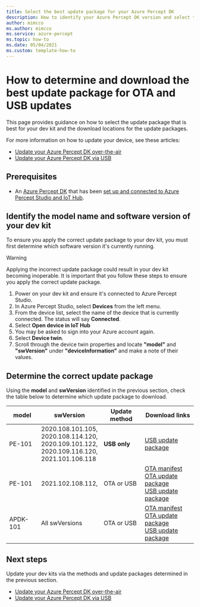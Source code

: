 ```yaml
---
title: Select the best update package for your Azure Percept DK
description: How to identify your Azure Percept DK version and select the best update package for it 
author: mimcco
ms.author: mimcco
ms.service: azure-percept
ms.topic: how-to
ms.date: 05/04/2021
ms.custom: template-how-to
---
```


# How to determine and download the best update package for OTA and USB updates

This page provides guidance on how to select the update package that is best for your dev kit and the download locations for the update packages.

For more information on how to update your device, see these articles:
- [Update your Azure Percept DK over-the-air](https://docs.microsoft.com/azure/azure-percept/how-to-update-over-the-air)
- [Update your Azure Percept DK via USB](https://docs.microsoft.com/azure/azure-percept/how-to-update-via-usb)


## Prerequisites

- An [Azure Percept DK](https://go.microsoft.com/fwlink/?linkid=2155270) that has been [set up and connected to Azure Percept Studio and IoT Hub](https://docs.microsoft.com/azure/azure-percept/quickstart-percept-dk-set-up).

## Identify the model name and software version of your dev kit
To ensure you apply the correct update package to your dev kit, you must first determine which software version it's currently running.

> [!WARNING]
> Applying the incorrect update package could result in your dev kit becoming inoperable. It is important that you follow these steps to ensure you apply the correct update package.

1. Power on your dev kit and ensure it's connected to Azure Percept Studio.
1. In Azure Percept Studio, select **Devices** from the left menu.
1. From the device list, select the name of the device that is currently connected. The status will say **Connected**.
1. Select **Open device in IoT Hub**
1. You may be asked to sign into your Azure account again.
1. Select **Device twin**.
1. Scroll through the device twin properties and locate **"model"** and **"swVersion"** under **"deviceInformation"** and make a note of their values.

## Determine the correct update package
Using the **model** and **swVersion** identified in the previous section, check the table below to determine which update package to download.


|model  |swVersion  |Update method  |Download links  |
|---------|---------|---------|---------|
|PE-101     |2020.108.101.105, <br>2020.108.114.120, <br>2020.109.101.122, <br>2020.109.116.120, <br>2021.101.106.118        |**USB only**         |[USB update package](https://go.microsoft.com/fwlink/?linkid=2155734)         |
|PE-101     |2021.102.108.112, <br>         |OTA or USB        |[OTA manifest](https://go.microsoft.com/fwlink/?linkid=2155625)<br>[OTA update package](https://go.microsoft.com/fwlink/?linkid=2161538)<br>[USB update package](https://go.microsoft.com/fwlink/?linkid=2155734)          |
|APDK-101     |All swVersions        |OTA or USB       | [OTA manifest](https://go.microsoft.com/fwlink/?linkid=2162292)<br>[OTA update package](https://go.microsoft.com/fwlink/?linkid=2161538)<br>[USB update package](https://go.microsoft.com/fwlink/?linkid=2155734)        |



## Next steps
Update your dev kits via the methods and update packages determined in the previous section.
- [Update your Azure Percept DK over-the-air](https://docs.microsoft.com/azure/azure-percept/how-to-update-over-the-air)
- [Update your Azure Percept DK via USB](https://docs.microsoft.com/azure/azure-percept/how-to-update-via-usb)

